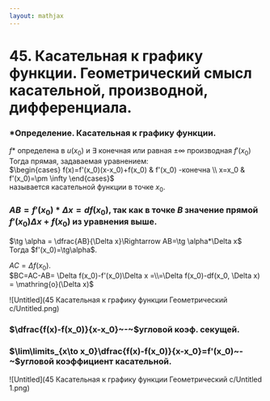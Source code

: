 ```yaml
---  
layout: mathjax  
---  
```

  
# 45. Касательная к графику функции. Геометрический смысл касательной, производной, дифференциала.  
  
### *Определение. Касательная к графику функции.  
$f$* определена в $u(x_0)$ и $\exists$ конечная или равная $\pm \infty$ производная $f'(x_0)$ Тогда прямая, задаваемая уравнением:  
$\begin{cases}  
   f(x)=f'(x_0)(x-x_0)+f(x_0) & f'(x_0) -конечна \\  
   x=x_0 & f'(x_0)=\pm \infty  
\end{cases}$  
называется касательной функции в точке $x_0$.  
  
### $AB=f'(x_0)*\Delta x=df(x_0)$, так как в точке $B$ значение прямой $f'(x_0)\Delta x + f(x_0)$ из уравнения выше.  
$\tg \alpha = \dfrac{AB}{\Delta x}\Rightarrow AB=\tg \alpha*\Delta x$  
Тогда $f'(x_0)=\tg\alpha$.  
  
$AC=\Delta f(x_0)$.  
$BC=AC-AB=  
\Delta f(x_0)-f'(x_0)\Delta x  
=\\=\Delta f(x_0)-df(x_0, \Delta x) = \mathring{o}(\Delta x)$  
  
![Untitled](45 Касательная к графику функции Геометрический с/Untitled.png)  
  
### $\dfrac{f(x)-f(x_0)}{x-x_0}~-~$угловой коэф. секущей.  
  
### $\lim\limits_{x\to x_0}\dfrac{f(x)-f(x_0)}{x-x_0}=f'(x_0)~-~$угловой коэффициент касательной.  
  
![Untitled](45 Касательная к графику функции Геометрический с/Untitled 1.png)  
